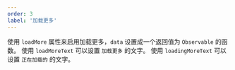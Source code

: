 ```yaml
---
order: 3
label: '加载更多'
---
```


使用 `loadMore` 属性来启用加载更多，`data` 设置成一个返回值为 `Observable` 的函数。
使用 `loadMoreText` 可以设置 `加载更多` 的文字。
使用 `loadingMoreText` 可以设置 `正在加载的` 的文字。

